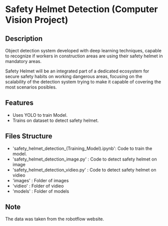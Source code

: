# Safety Helmet Detection (Computer Vision Project)

## Description
Object detection system developed with deep learning techniques, 
capable to recognize if workers in construction areas are using their safety helmet in mandatory areas.

Safety Helmet will be an integrated part of a dedicated ecosystem for secure safety habits on working dangerous areas, 
focusing on the scalability of the detection system trying to make it capable of covering the most scenarios posibles.

## Features
- Uses YOLO to train Model.
- Trains on  dataset to detect safety helmet.

## Files Structure
- 'safety_helmet_detection_(Training_Model).ipynb': Code to train the model.
- 'safety_helmet_detection_image.py'              : Code to detect safety helmet on image 
- 'safety_helmet_detection_vidieo.py'             : Code to detect safety helmet on vidieo 
- 'images'                                        : Folder of images
- 'vidieo'                                        : Folder of vidieo
- 'models'                                        : Folder of models

## Note
The data was taken from the robotflow website.